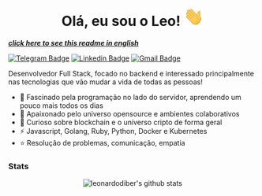 <h1 align="Center"> Olá, eu sou o Leo! <img src="https://raw.githubusercontent.com/ABSphreak/ABSphreak/master/gifs/Hi.gif" width="40px" /> </h1>

[***click here to see this readme in english***](https://github.com/leonardodiber/leonardodiber/blob/main/README_en.md "***click here to see this readme in english***")

[![Telegram Badge](https://img.shields.io/badge/-leonardodiber-blue?style=flat-square&logo=Telegram&logoColor=white&link=https://www.t.me/leonardodiber)](https://www.t.me/leonardodiber) [![Linkedin Badge](https://img.shields.io/badge/-leonardodiber-blue?style=flat-square&logo=Linkedin&logoColor=white&link=https://www.linkedin.com/in/leonardodiber/)](https://www.linkedin.com/in/leonardodiber/) [![Gmail Badge](https://img.shields.io/badge/-leonardodiber@gmail.com-c14438?style=flat-square&logo=Gmail&logoColor=white&link=mailto:leonardodiber@gmail.com)](mailto:leonardodiber@gmail.com)

Desenvolvedor Full Stack, focado no backend e interessado principalmente nas tecnologias que vão mudar a vida de todas as pessoas!

- 💖 Fascinado pela programação no lado do servidor, aprendendo um pouco mais todos os dias
- 👯 Apaixonado pelo universo opensource e ambientes colaborativos
- 🤔 Curioso sobre blockchain e o universo cripto de forma geral
- ⚡ Javascript, Golang, Ruby, Python, Docker e Kubernetes
- ⭐ Resolução de problemas, comunicação, empatia


### Stats
<p align="center" >
<img alt="leonardodiber's github stats" src="https://github-readme-stats.vercel.app/api?username=leonardodiber&show_icons=true&theme=ayu-mirage&hide_rank=true"  > </p>
